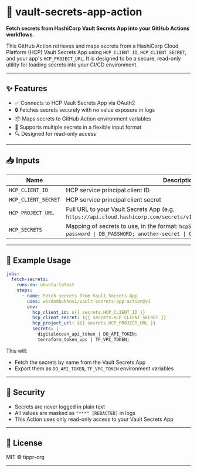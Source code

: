# 🔐 vault-secrets-app-action

**Fetch secrets from HashiCorp Vault Secrets App into your GitHub Actions workflows.**

This GitHub Action retrieves and maps secrets from a HashiCorp Cloud Platform (HCP) Vault Secrets App using `HCP_CLIENT_ID`, `HCP_CLIENT_SECRET`, and your app's `HCP_PROJECT_URL`. It is designed to be a secure, read-only utility for loading secrets into your CI/CD environment.

---

## ✨ Features

- ✅ Connects to HCP Vault Secrets App via OAuth2
- 🔒 Fetches secrets securely with no value exposure in logs
- 📦 Maps secrets to GitHub Action environment variables
- 🔁 Supports multiple secrets in a flexible input format
- 🔍 Designed for read-only access

---

## 📥 Inputs

| Name                | Description                                                                                                                                     | Required |
|---------------------|-------------------------------------------------------------------------------------------------------------------------------------------------|----------|
| `HCP_CLIENT_ID`     | HCP service principal client ID                                                                                                                 | ✅ Yes   |
| `HCP_CLIENT_SECRET` | HCP service principal client secret                                                                                                             | ✅ Yes   |
| `HCP_PROJECT_URL`       | Full URL to your Vault Secrets App (e.g. `https://api.cloud.hashicorp.com/secrets/v1beta1/projects/PROJECT_ID/secrets`)                         | ✅ Yes   |
| `HCP_SECRETS`           | Mapping of secrets to use, in the format: `hcpSecretName \| ENV_VAR;` (e.g. `my-db-password \| DB_PASSWORD; another-secret \| OTHER_ENV;`)      | ✅ Yes   |

---

## 🧪 Example Usage

```yaml
jobs:
  fetch-secrets:
    runs-on: ubuntu-latest
    steps:
      - name: Fetch secrets from Vault Secrets App
        uses: wisdombukhosi/vault-secrets-app-action@v1
        env:
          hcp_client_id: ${{ secrets.HCP_CLIENT_ID }}
          hcp_client_secret: ${{ secrets.HCP_CLIENT_SECRET }}
          hcp_project_url: ${{ secrets.HCP_PROJECT_URL }}
          secrets: |
            digitalocean_api_token | DO_API_TOKEN;
            terraform_token_vpc | TF_VPC_TOKEN;
````

This will:

* Fetch the secrets by name from the Vault Secrets App
* Export them as `DO_API_TOKEN`, `TF_VPC_TOKEN` environment variables

---

## 🔐 Security

* Secrets are never logged in plain text
* All values are masked as `"***" [REDACTED]` in logs
* This Action uses only read-only access to your Vault Secrets App

---

## 🪪 License

MIT © tippr-org

---
